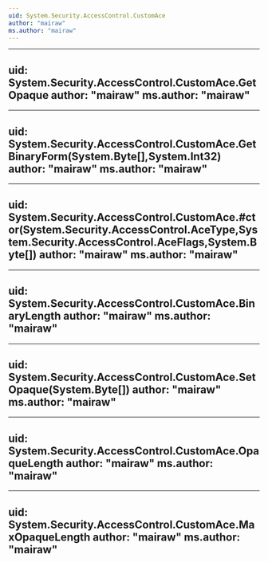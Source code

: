 ```yaml
---
uid: System.Security.AccessControl.CustomAce
author: "mairaw"
ms.author: "mairaw"
---
```


---
uid: System.Security.AccessControl.CustomAce.GetOpaque
author: "mairaw"
ms.author: "mairaw"
---

---
uid: System.Security.AccessControl.CustomAce.GetBinaryForm(System.Byte[],System.Int32)
author: "mairaw"
ms.author: "mairaw"
---

---
uid: System.Security.AccessControl.CustomAce.#ctor(System.Security.AccessControl.AceType,System.Security.AccessControl.AceFlags,System.Byte[])
author: "mairaw"
ms.author: "mairaw"
---

---
uid: System.Security.AccessControl.CustomAce.BinaryLength
author: "mairaw"
ms.author: "mairaw"
---

---
uid: System.Security.AccessControl.CustomAce.SetOpaque(System.Byte[])
author: "mairaw"
ms.author: "mairaw"
---

---
uid: System.Security.AccessControl.CustomAce.OpaqueLength
author: "mairaw"
ms.author: "mairaw"
---

---
uid: System.Security.AccessControl.CustomAce.MaxOpaqueLength
author: "mairaw"
ms.author: "mairaw"
---
